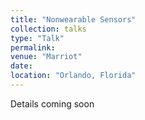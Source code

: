 ```yaml
---
title: "Nonwearable Sensors"
collection: talks
type: "Talk"
permalink: 
venue: "Marriot"
date: 
location: "Orlando, Florida"
---
```


Details coming soon
